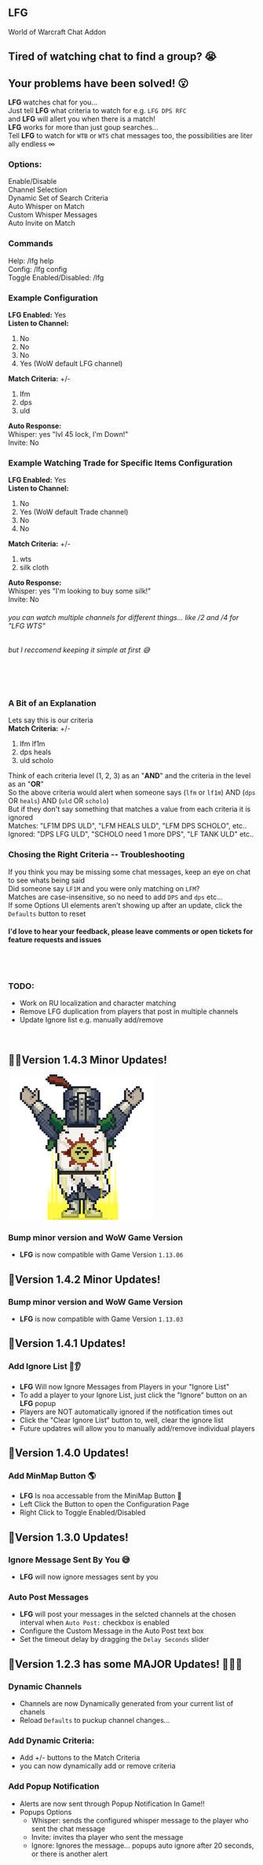 LFG
--------------------------
World of Warcraft Chat Addon


## Tired of watching chat to find a group? 😭
## Your problems have been solved! 😮
**LFG** watches chat for you...  
Just tell **LFG** what criteria to watch for e.g. `LFG DPS RFC`  
and **LFG** will allert you when there is a match!  
**LFG** works for more than just goup searches...  
Tell **LFG** to watch for `WTB` or `WTS` chat messages too, the possibilities are literally endless ∞

### Options:
Enable/Disable  
Channel Selection  
Dynamic Set of Search Criteria  
Auto Whisper on Match  
Custom Whisper Messages  
Auto Invite on Match  

### Commands  
Help:                    /lfg help  
Config:                  /lfg config  
Toggle Enabled/Disabled: /lfg  

### Example Configuration
**LFG Enabled:** Yes  
**Listen to Channel:**  
1. No  
2. No  
3. No  
4. Yes (WoW default LFG channel)  

**Match Criteria:** +/-  
1. lfm  
2. dps  
3. uld  

**Auto Response:**  
Whisper: yes "lvl 45 lock, I'm Down!"  
Invite: No  

### Example Watching Trade for Specific Items Configuration
**LFG Enabled:** Yes  
**Listen to Channel:**  
1. No  
2. Yes (WoW default Trade channel)   
3. No  
4. No

**Match Criteria:** +/-  
1. wts  
2. silk cloth

**Auto Response:**  
Whisper: yes "I'm looking to buy some silk!"  
Invite: No  

###### you can watch multiple channels for different things... like /2 and /4 for "LFG WTS"
###### but I reccomend keeping it simple at first 😅
&nbsp;  
&nbsp;  

### A Bit of an Explanation
Lets say this is our criteria  
**Match Criteria:** +/-  
1. lfm lf1m  
2. dps heals  
3. uld scholo  

Think of each criteria level (1, 2, 3) as an "**AND**" and the criteria in the level as an "**OR**"  
So the above criteria would alert when someone says (`lfm` or `lf1m`) AND (`dps` OR `heals`) AND (`uld` OR `scholo`)  
But if they don't say something that matches a value from each criteria it is ignored  
Matches: "LF1M DPS ULD", "LFM HEALS ULD", "LFM DPS SCHOLO", etc..  
Ignored: "DPS LFG ULD", "SCHOLO need 1 more DPS", "LF TANK ULD" etc..  

### Chosing the Right Criteria -- Troubleshooting
If you think you may be missing some chat messages, keep an eye on chat to see whats being said  
Did someone say `LF1M` and you were only matching on `LFM`?  
Matches are case-insensitive, so no need to add `DPS` and `dps` etc...  
If some Options UI elements aren't showing up after an update, click the `Defaults` button to reset  

#### I'd love to hear your feedback, please leave comments or open tickets for feature requests and issues  
&nbsp;  
&nbsp;  

### TODO:
* Work on RU localization and character matching
* Remove LFG duplication from players that post in multiple channels
* Update Ignore list e.g. manually add/remove

&nbsp;  
## 🎉🙀Version 1.4.3 Minor Updates! 
![Praise the Sun](./img/praisehtesun.gif)
### Bump minor version and WoW Game Version
* **LFG** is now compatible with Game Version `1.13.06` 

## 🎉Version 1.4.2 Minor Updates! 
### Bump minor version and WoW Game Version
* **LFG** is now compatible with Game Version `1.13.03`

## 🎉Version 1.4.1 Updates! 
### Add Ignore List 🚫👂
* **LFG** Will now Ignore Messages from Players in your "Ignore List"
* To add a player to your Ignore List, just click the "Ignore" button on an **LFG** popup
* Players are NOT automatically ignored if the notification times out
* Click the "Clear Ignore List" button to, well, clear the ignore list
* Future updatres will allow you to manually add/remove individual players

## 🎉Version 1.4.0 Updates! 
### Add MinMap Button 🌎
* **LFG** Is noa accessable from the MiniMap Button 👏
* Left Click the Button to open the Configuration Page
* Right Click to Toggle Enabled/Disabled

## 🎉Version 1.3.0 Updates!  
### Ignore Message Sent By You 😅
* **LFG** will now ignore messages sent by you
### Auto Post Messages  
* **LFG** will post your messages in the selcted channels at the chosen interval when `Auto Post:` checkbox is enabled
* Configure the Custom Message in the Auto Post text box
* Set the timeout delay by dragging the `Delay Seconds` slider

## 🎉Version 1.2.3 has some **MAJOR** Updates!   👏👏👏
### Dynamic Channels
* Channels are now Dynamically generated from your current list of chanels
* Reload `Defaults` to puckup channel changes...  
### Add Dynamic Criteria:  
* Add +/- buttons to the Match Criteria  
* you can now dynamically add or remove criteria
### Add Popup Notification
* Alerts are now sent through Popup Notification In Game!!
* Popups Options  
    * Whisper: sends the configured whisper message to the player who sent the chat message
    * Invite: invites tha player who sent the message
    * Ignore: Ignores the message... popups auto ignore after 20 seconds, or there is another alert
